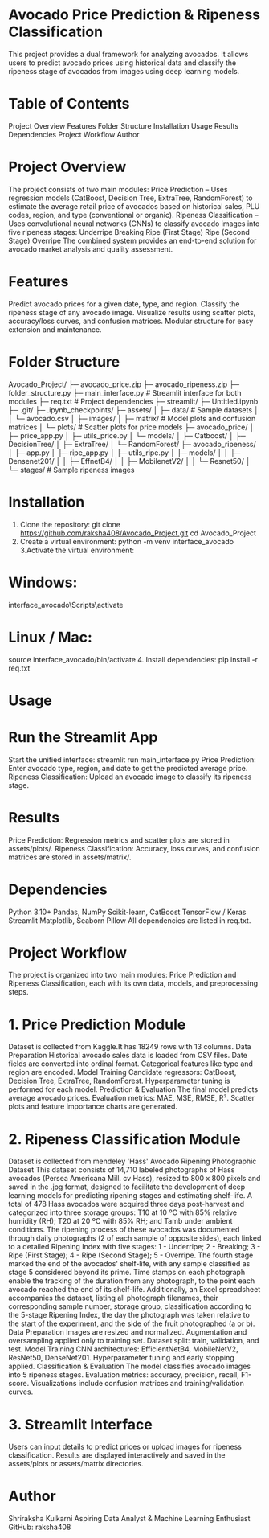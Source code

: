 # Avocado Price Prediction & Ripeness Classification

This project provides a dual framework for analyzing avocados. It allows users to predict avocado prices using historical data and classify the ripeness stage of avocados from images using deep learning models. 

# Table of Contents
Project Overview
Features
Folder Structure
Installation
Usage
Results
Dependencies
Project Workflow
Author 

# Project Overview
The project consists of two main modules:
Price Prediction – Uses regression models (CatBoost, Decision Tree, ExtraTree, RandomForest) to estimate the average retail price of avocados based on historical sales, PLU codes, region, and type (conventional or organic).
Ripeness Classification – Uses convolutional neural networks (CNNs) to classify avocado images into five ripeness stages:
Underripe
Breaking
Ripe (First Stage)
Ripe (Second Stage)
Overripe
The combined system provides an end-to-end solution for avocado market analysis and quality assessment. 

# Features
Predict avocado prices for a given date, type, and region.
Classify the ripeness stage of any avocado image.
Visualize results using scatter plots, accuracy/loss curves, and confusion matrices.
Modular structure for easy extension and maintenance.

# Folder Structure

Avocado_Project/
├─ avocado_price.zip
├─ avocado_ripeness.zip
├─ folder_structure.py
├─ main_interface.py         # Streamlit interface for both modules
├─ req.txt                   # Project dependencies
├─ streamlit/
├─ Untitled.ipynb
├─ .git/
├─ .ipynb_checkpoints/
├─ assets/
│   ├─ data/                 # Sample datasets
│   │   └─ avocado.csv
│   ├─ images/
│   ├─ matrix/               # Model plots and confusion matrices
│   └─ plots/                # Scatter plots for price models
├─ avocado_price/
│   ├─ price_app.py
│   ├─ utils_price.py
│   └─ models/
│       ├─ Catboost/
│       ├─ DecisionTree/
│       ├─ ExtraTree/
│       └─ RandomForest/
├─ avocado_ripeness/
│   ├─ app.py
│   ├─ ripe_app.py
│   ├─ utils_ripe.py
│   ├─ models/
│   │   ├─ Densenet201/
│   │   ├─ EffnetB4/
│   │   ├─ MobilenetV2/
│   │   └─ Resnet50/
│   └─ stages/               # Sample ripeness images

# Installation
1. Clone the repository:
git clone https://github.com/raksha408/Avocado_Project.git
cd Avocado_Project
2. Create a virtual environment:
python -m venv interface_avocado
3.Activate the virtual environment:
# Windows: 
interface_avocado\Scripts\activate
# Linux / Mac: 
source interface_avocado/bin/activate
4. Install dependencies:
pip install -r req.txt

# Usage
# Run the Streamlit App
Start the unified interface: streamlit run main_interface.py
Price Prediction: Enter avocado type, region, and date to get the predicted average price.
Ripeness Classification: Upload an avocado image to classify its ripeness stage. 

# Results
Price Prediction: Regression metrics and scatter plots are stored in assets/plots/.
Ripeness Classification: Accuracy, loss curves, and confusion matrices are stored in assets/matrix/. 

# Dependencies
Python 3.10+
Pandas, NumPy
Scikit-learn, CatBoost
TensorFlow / Keras
Streamlit
Matplotlib, Seaborn
Pillow
All dependencies are listed in req.txt.

# Project Workflow
The project is organized into two main modules: Price Prediction and Ripeness Classification, each with its own data, models, and preprocessing steps.
# 1. Price Prediction Module
Dataset is collected from Kaggle.It has 18249 rows with 13 columns.
Data Preparation
Historical avocado sales data is loaded from CSV files.
Date fields are converted into ordinal format.
Categorical features like type and region are encoded.
Model Training
Candidate regressors: CatBoost, Decision Tree, ExtraTree, RandomForest.
Hyperparameter tuning is performed for each model.
Prediction & Evaluation
The final model predicts average avocado prices.
Evaluation metrics: MAE, MSE, RMSE, R².
Scatter plots and feature importance charts are generated.

# 2. Ripeness Classification Module
Dataset is collected from mendeley 'Hass' Avocado Ripening Photographic Dataset
This dataset consists of 14,710 labeled photographs of Hass avocados (Persea Americana Mill. cv Hass), resized to 800 x 800 pixels and saved in the .jpg format, designed to facilitate the development of deep learning models for predicting ripening stages and estimating shelf-life.
A total of 478 Hass avocados were acquired three days post-harvest and categorized into three storage groups: T10 at 10 ºC with 85% relative humidity (RH); T20 at 20 ºC with 85% RH; and Tamb under ambient conditions.
The ripening process of these avocados was documented through daily photographs (2 of each sample of opposite sides), each linked to a detailed Ripening Index with five stages: 
1 - Underripe;
2 - Breaking;
3 - Ripe (First Stage);
4 - Ripe (Second Stage);
5 - Overripe.
The fourth stage marked the end of the avocados' shelf-life, with any sample classified as stage 5 considered beyond its prime. Time stamps on each photograph enable the tracking of the duration from any photograph, to the point each avocado reached the end of its shelf-life.
Additionally, an Excel spreadsheet accompanies the dataset, listing all photograph filenames, their corresponding sample number, storage group, classification according to the 5-stage Ripening Index, the day the photograph was taken relative to the start of the experiment, and the side of the fruit photographed (a or b).
Data Preparation
Images are resized and normalized.
Augmentation and oversampling applied only to training set.
Dataset split: train, validation, and test.
Model Training
CNN architectures: EfficientNetB4, MobileNetV2, ResNet50, DenseNet201.
Hyperparameter tuning and early stopping applied.
Classification & Evaluation
The model classifies avocado images into 5 ripeness stages.
Evaluation metrics: accuracy, precision, recall, F1-score.
Visualizations include confusion matrices and training/validation curves.

# 3. Streamlit Interface
Users can input details to predict prices or upload images for ripeness classification.
Results are displayed interactively and saved in the assets/plots or assets/matrix directories.

# Author
Shriraksha Kulkarni
Aspiring Data Analyst & Machine Learning Enthusiast
GitHub: raksha408


